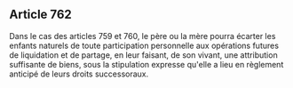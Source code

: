 Article 762
----
Dans le cas des articles 759 et 760, le père ou la mère pourra écarter les
enfants naturels de toute participation personnelle aux opérations futures de
liquidation et de partage, en leur faisant, de son vivant, une attribution
suffisante de biens, sous la stipulation expresse qu'elle a lieu en règlement
anticipé de leurs droits successoraux.
